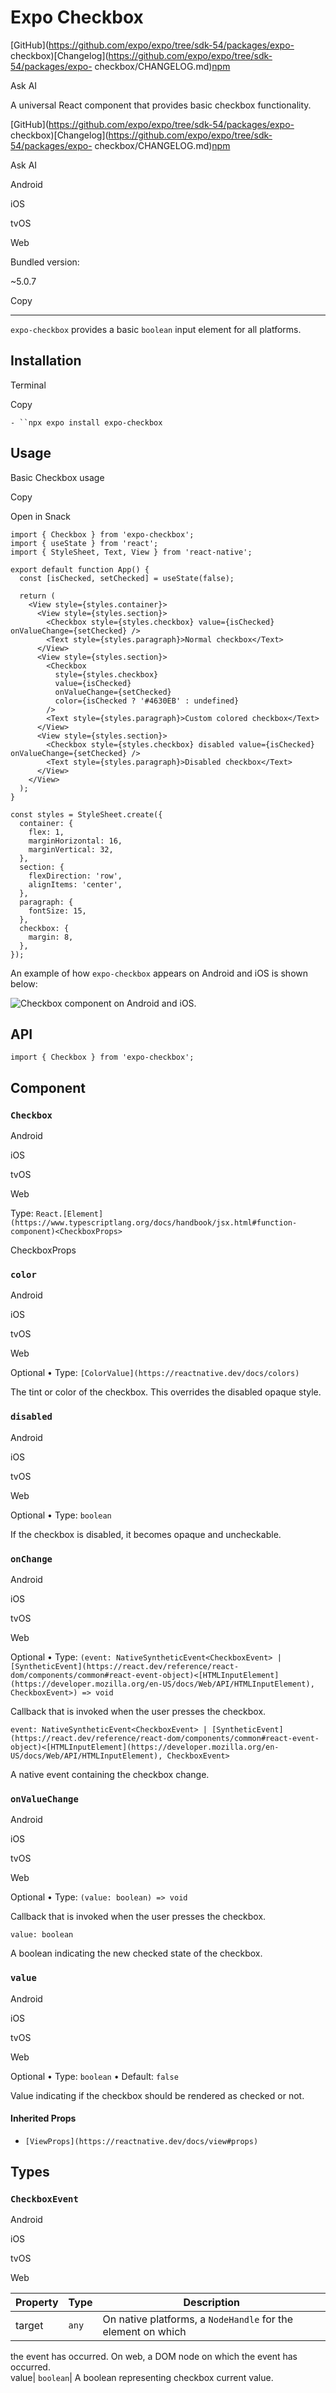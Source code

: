 # Expo Checkbox

[GitHub](https://github.com/expo/expo/tree/sdk-54/packages/expo-
checkbox)[Changelog](https://github.com/expo/expo/tree/sdk-54/packages/expo-
checkbox/CHANGELOG.md)[npm](https://www.npmjs.com/package/expo-checkbox)

Ask AI

A universal React component that provides basic checkbox functionality.

[GitHub](https://github.com/expo/expo/tree/sdk-54/packages/expo-
checkbox)[Changelog](https://github.com/expo/expo/tree/sdk-54/packages/expo-
checkbox/CHANGELOG.md)[npm](https://www.npmjs.com/package/expo-checkbox)

Ask AI

Android

iOS

tvOS

Web

Bundled version:

~5.0.7

Copy

* * *

`expo-checkbox` provides a basic `boolean` input element for all platforms.

## Installation

Terminal

Copy

`- ``npx expo install expo-checkbox`

## Usage

Basic Checkbox usage

Copy

Open in Snack

    
    
    import { Checkbox } from 'expo-checkbox';
    import { useState } from 'react';
    import { StyleSheet, Text, View } from 'react-native';
    
    export default function App() {
      const [isChecked, setChecked] = useState(false);
    
      return (
        <View style={styles.container}>
          <View style={styles.section}>
            <Checkbox style={styles.checkbox} value={isChecked} onValueChange={setChecked} />
            <Text style={styles.paragraph}>Normal checkbox</Text>
          </View>
          <View style={styles.section}>
            <Checkbox
              style={styles.checkbox}
              value={isChecked}
              onValueChange={setChecked}
              color={isChecked ? '#4630EB' : undefined}
            />
            <Text style={styles.paragraph}>Custom colored checkbox</Text>
          </View>
          <View style={styles.section}>
            <Checkbox style={styles.checkbox} disabled value={isChecked} onValueChange={setChecked} />
            <Text style={styles.paragraph}>Disabled checkbox</Text>
          </View>
        </View>
      );
    }
    
    const styles = StyleSheet.create({
      container: {
        flex: 1,
        marginHorizontal: 16,
        marginVertical: 32,
      },
      section: {
        flexDirection: 'row',
        alignItems: 'center',
      },
      paragraph: {
        fontSize: 15,
      },
      checkbox: {
        margin: 8,
      },
    });
    

An example of how `expo-checkbox` appears on Android and iOS is shown below:

![Checkbox component on Android and
iOS.](/static/images/sdk/checkbox/example.png)

## API

    
    
    import { Checkbox } from 'expo-checkbox';
    

## Component

### `Checkbox`

Android

iOS

tvOS

Web

Type:
`React.[Element](https://www.typescriptlang.org/docs/handbook/jsx.html#function-
component)<CheckboxProps>`

CheckboxProps

### `color`

Android

iOS

tvOS

Web

Optional • Type: `[ColorValue](https://reactnative.dev/docs/colors)`

The tint or color of the checkbox. This overrides the disabled opaque style.

### `disabled`

Android

iOS

tvOS

Web

Optional • Type: `boolean`

If the checkbox is disabled, it becomes opaque and uncheckable.

### `onChange`

Android

iOS

tvOS

Web

Optional • Type: `(event: NativeSyntheticEvent<CheckboxEvent> | [SyntheticEvent](https://react.dev/reference/react-dom/components/common#react-event-object)<[HTMLInputElement](https://developer.mozilla.org/en-US/docs/Web/API/HTMLInputElement), CheckboxEvent>) => void`

Callback that is invoked when the user presses the checkbox.

`event: NativeSyntheticEvent<CheckboxEvent> | [SyntheticEvent](https://react.dev/reference/react-dom/components/common#react-event-object)<[HTMLInputElement](https://developer.mozilla.org/en-US/docs/Web/API/HTMLInputElement), CheckboxEvent>`

A native event containing the checkbox change.

### `onValueChange`

Android

iOS

tvOS

Web

Optional • Type: `(value: boolean) => void`

Callback that is invoked when the user presses the checkbox.

`value: boolean`

A boolean indicating the new checked state of the checkbox.

### `value`

Android

iOS

tvOS

Web

Optional • Type: `boolean` • Default: `false`

Value indicating if the checkbox should be rendered as checked or not.

#### Inherited Props

  * `[ViewProps](https://reactnative.dev/docs/view#props)`

## Types

### `CheckboxEvent`

Android

iOS

tvOS

Web

Property| Type| Description  
---|---|---  
target| `any`| On native platforms, a `NodeHandle` for the element on which
the event has occurred. On web, a DOM node on which the event has occurred.  
value| `boolean`| A boolean representing checkbox current value.


